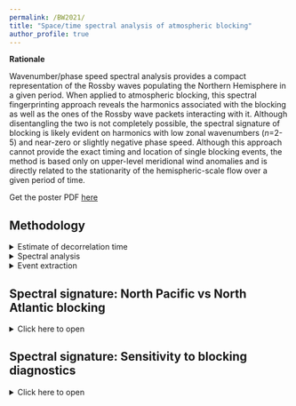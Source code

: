 ```yaml
---
permalink: /BW2021/
title: "Space/time spectral analysis of atmospheric blocking"
author_profile: true
---
```


**Rationale**

Wavenumber/phase speed spectral analysis provides a compact representation of the Rossby waves populating the Northern Hemisphere in a given period. When applied to atmospheric blocking, this spectral fingerprinting approach reveals the harmonics associated with the blocking as well as the ones of the Rossby wave packets interacting with it. Although disentangling the two is not completely possible, the spectral signature of blocking is likely evident on harmonics with low zonal wavenumbers ($n=$2-5) and near-zero or slightly negative phase speed. Although this approach cannot provide the exact timing and location of single blocking events, the method is based only on upper-level meridional wind anomalies and is directly related to the stationarity of the hemispheric-scale flow over a given period of time.   

Get the poster PDF [here](https://jriboldi.github.io/files/BW2021_Poster_Riboldietal.pdf)

Methodology
-------
<details>
<summary>Estimate of decorrelation time</summary>

Decorrelation time $\tau$ is estimated from an exponential fit of the autocorrelation function A, computed for each wavenumber/phase speed harmonic during the 90 DJF days in each winter. 
Approximating the decay of A as exponential, 

$A=A_0 e^{-\frac{t}{\tau}}$

here $\tau$ corresponds the time needed for the autocorrelation function to drop from 1 to $1/e$. A was computed between lag 0 ($A_0$=1) and lag +5 days, meaning that 6 points are employed to fit $\tau$. If A becomes negative before lag +5, only the available positive values are used to fit the exponential.

Mean decorrelation times were estimated for each winter season and then averaged to obtain the plot in the poster. A broad range of $\tau$ values was obtained across the considered winters, indicating different persistence scales of the same harmonic across different seasons.
</details>

<details>
<summary>Spectral analysis </summary>

#### Spectral analysis
Focusing on a latitude $\phi$, an Hovmoeller diagram of meridional wind anomalies V' at 250 hPa is built over a time period of two months (61 days). Zonal wavenumbers are obtained from spectral decomposition along the longitude dimension, while frequencies are obtained from V' variability along the time dimension. Interpolation to the phase speed is possible using the Rossby wave dispersion relationship $c_p=\omega/k$, as in [Randel and Held (1991)](https://journals.ametsoc.org/view/journals/atsc/48/5/1520-0469_1991_048_0688_pssote_2_0_co_2.xml). This procedure is repeated for each latitude circle between 35°N and 75°N: the obtained spectra are then averaged to obtain one representative spectrum for the whole mid- to high latitudes. 
**Caveat:** blocking tends to occur at high latitudes and is quite broad in scale: this implies that it projects preferentially on harmonics with low wavenumbers ($n$=2,3) traditionally associated with so-called planetary waves. However, high power at these wavenumbers might be simply indicative of strong wind anomalies over a restricted portion of the NH high latitudes, rather than to the presence of a planetary wave spanning the hemisphere. Averaging several spectra from different latitudes can attenuate this deformation.  

This same procedure is also repeated for every two-month time window centered on each day between the 1st of February 1979 and the 30th of November 2018: results of this work only use spectra obtained during boreal winter days (DJF).

For a more detailed explanation, see the Supplementary Information of [Riboldi et al. (2020)](https://agupubs.onlinelibrary.wiley.com/doi/full/10.1029/2020GL087796) or, for an open-access alternative, the Data and Methods section of our recently submitted [WCDD paper](https://wcd.copernicus.org/preprints/wcd-2021-59).
</details>

<details>
<summary>Event extraction</summary>

#### Event extraction 
The area-weighted fraction of grid points occupied by atmospheric blocking in the Northern Hemisphere is computed for each winter day between December 1979 and February 2018. Blocking is defined following the [Schwierz et al. (2004)](https://agupubs.onlinelibrary.wiley.com/doi/10.1029/2003GL019341) anomaly-based approach. 

The days corresponding to the top and bottom 10% of blocked area are selected separately for each season: this leads to the selection of 9+9 days per season, for a total of 351 days in each subset. The corresponding anomalies in spectral power with respect to the DJF mean are averaged to build composites. In case more than 9 days in a season did not feature any blocking, a subset of nine of is chosen at random.
</details>

Spectral signature: North Pacific vs North Atlantic blocking
------
<details>
  <summary>Click here to open</summary>

**Do North Pacific and North Atlantic blocks have a different spectral signature? Is it possible to distinguish between them?**

Two averaging boxes around climatological maxima of blocking frequency at the end of the North Atlantic (80°W-0°E,40°N-70°N) and North Pacific (180°W-120°W,40°N-70°N) storm tracks. Events of large blocked area over the whole Northern Hemisphere feature blocking at the end of the two storm tracks (Fig. 1a). Selecting for single storm tracks isolates the blocking frequency anomalies over the chosen sector: days of high blocked area over the North Atlantic are associated with an average blocking activity over the North Pacific (Figs. 1b,e), and vice versa (Figs. 1c,f). This allows, in principle, for the identification of blocking's spectral characteristics in a single storm track, with minimum contamination coming from blocking activity in the other one.  

<object data="https://jriboldi.github.io/files/panel_Schwierz_blocking_NA_NP_NH.pdf" width="700" height="300" type='application/pdf'></object>
*Fig. 1 [pdf](https://jriboldi.github.io/files/panel_Schwierz_blocking_NA_NP_NH.pdf): Composite of (top) blocking frequencies and (bottom) blocking frequency anomalies for events in the top 10% of blocked area over (a,d) the whole NH, (b,e) the North Atlantic and (c,f) the North Pacific averaging boxes (marked in dotted blue contours) during boreal winter. Anomalies in blocking frequency are obtained by removing the DJF mean (black contours) from the composites.*

Blocking over the North Atlantic has a relatively similar signature to NH blocking events, with anomalous power in westward propagating $n=$2,3 harmonics and (slowly) eastward propagating $n=$3-5 harmonics.
Blocking over the North Pacific has a less nitid spectral signature than blocking over the Atlantic. It projects on relatively higher wavenumbers, between 4 and 5, and almost equally between eastward- and westward-propagating harmonics. 

While the wavenumbers of the involved harmonics slighty differ, near-zero phase speed are always involved.

<object data="https://jriboldi.github.io/files/panel_vvc_anom_spectrum_anom_Schwierz_blocking_NH_NA_NP.pdf" width="700" height="300" type='application/pdf'></object>
*Fig. 2 [pdf](https://jriboldi.github.io/files/panel_vvc_anom_spectrum_anom_Schwierz_blocking_NH_NA_NP.pdf): Composites of spectral power anomalies in days with top 10% of blocked area over (a) the whole NH (b) the North Atlantic and (c) the North Pacific averaging box.*
</details>

Spectral signature: Sensitivity to blocking diagnostics
------
<details>
<summary>Click here to open</summary>

  **How does the spectral signature of blocking change when employing different blocking identification methods?** 

Three blocking metrics are compared: the [Schwierz et al. (2004)](https://agupubs.onlinelibrary.wiley.com/doi/10.1029/2003GL019341) (S04) PV anomaly-based diagnostics the [Davini et al. (2012)](https://doi.org/10.1175/JCLI-D-12-00032.1) (D12) wave-breaking based diagnostic, and the [Woolings et al. (2018)](https://doi.org/10.1007/s40641-018-0108-z) (W18) geopotential anomaly-based diagnostic. One should bear in mind the vertical level (500 hPa) employed by D12 and W18 to diagnose blocking, which is lower than the one chosen for spectral analysis (250hPa). This leads to a non exact correspodence between the circulation patterns associated with blocking and their spectral fingerprint, that is diagnosed at a higher level. In this regard, the equivalent barotropic structure of blocking in the vertical should limit the differences.

The main differences (Fig. 3) are:
- Anomalies in spectral power are overall weaker for the blocked and non-blocked subsets if the D12 and W18 are employed. 
- Anomalies in spectral power are restricted to fewer ($n,c_p$) harmonics in D12 and W18 than in S04: in general, no wavenumbers above 4 are involved and anomalies are even more "squeezed" next to the $c_p$=0$\,$m$\,$s$^{-1}$ line. This can in principle pinpoint the involved harmonics more precisely.
- Differences between the blocked and non-blocked subsets are more significant for the S04 diagnostic than for the other two (Figs. 3c,f,j). 

<object data="https://jriboldi.github.io/files/panel_vvc_anom_spectrum_anom_Schwierz_Davini_Woolings_blocking.pdf" width="700" height="300" type='application/pdf'></object>
*Fig. 3 [pdf](https://jriboldi.github.io/files/panel_vvc_anom_spectrum_anom_Schwierz_Davini_Woolings_blocking.pdf): Composites of spectral power anomalies on days with top 10% and bottom 10% of blocked area over the whole NH, as well as the difference between these two subsets, for different atmospheric blocking diagnostics. (a-c) [Schwierz et al. (2004)](https://agupubs.onlinelibrary.wiley.com/doi/10.1029/2003GL019341), (d-f) [Davini et al. (2012)](https://doi.org/10.1175/JCLI-D-12-00032.1), (g-j) [Woolings et al. (2018)](https://doi.org/10.1007/s40641-018-0108-z). Significant differences are assessed with respect to a 2500-times reshuffling of the members of each composite, as in [Riboldi et al. (2018)](https://doi.org/10.1175/MWR-D-17-0219.1).*

</details>





























